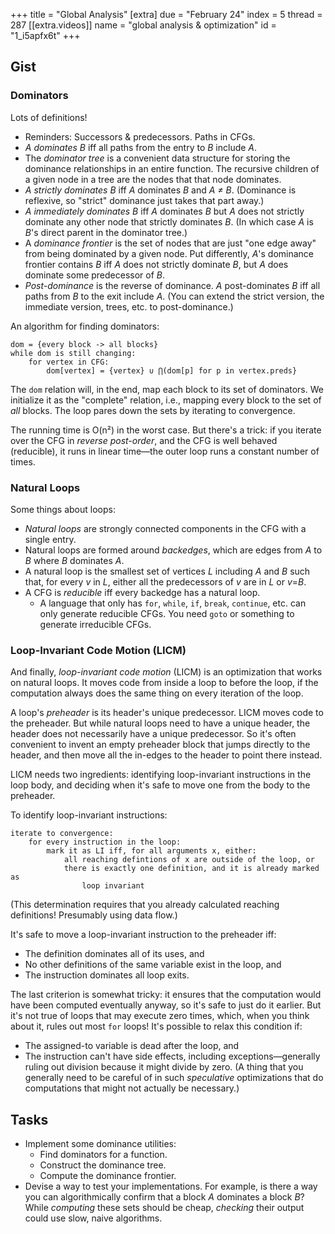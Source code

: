+++
title = "Global Analysis"
[extra]
due = "February 24"
index = 5
thread = 287
[[extra.videos]]
name = "global analysis & optimization"
id = "1_i5apfx6t"
+++
## Gist

### Dominators

Lots of definitions!

* Reminders: Successors & predecessors. Paths in CFGs.
* *A* *dominates* *B* iff all paths from the entry to *B* include *A*.
* The *dominator tree* is a convenient data structure for storing the dominance relationships in an entire function. The recursive children of a given node in a tree are the nodes that that node dominates.
* *A* *strictly dominates* *B* iff *A* dominates *B* and *A ≠ B*. (Dominance is reflexive, so "strict" dominance just takes that part away.)
* *A* *immediately dominates* *B* iff *A* dominates *B* but *A* does not strictly dominate any other node that strictly dominates *B*. (In which case *A* is *B*'s direct parent in the dominator tree.)
* A *dominance frontier* is the set of nodes that are just "one edge away" from being dominated by a given node. Put differently, *A*'s dominance frontier contains *B* iff *A* does not strictly dominate *B*, but *A* does dominate some predecessor of *B*.
* *Post-dominance* is the reverse of dominance. *A* post-dominates *B* iff all paths from *B* to the exit include *A*. (You can extend the strict version, the immediate version, trees, etc. to post-dominance.)

An algorithm for finding dominators:

    dom = {every block -> all blocks}
    while dom is still changing:
        for vertex in CFG:
            dom[vertex] = {vertex} ∪ ⋂(dom[p] for p in vertex.preds}

The `dom` relation will, in the end, map each block to its set of dominators.
We initialize it as the "complete" relation, i.e., mapping every block to the set of _all_ blocks.
The loop pares down the sets by iterating to convergence.

The running time is O(n²) in the worst case.
But there's a trick: if you iterate over the CFG in *reverse post-order*, and the CFG is well behaved (reducible), it runs in linear time—the outer loop runs a constant number of times.

### Natural Loops

Some things about loops:

* *Natural loops* are strongly connected components in the CFG with a single entry.
* Natural loops are formed around *backedges*, which are edges from *A* to *B* where *B* dominates *A*.
* A natural loop is the smallest set of vertices *L* including *A* and *B* such that, for every *v* in *L*, either all the predecessors of *v* are in *L* or *v*=*B*.
* A CFG is *reducible* iff every backedge has a natural loop.
    * A language that only has `for`, `while`, `if`, `break`, `continue`, etc. can only generate reducible CFGs. You need `goto` or something to generate irreducible CFGs.

### Loop-Invariant Code Motion (LICM)

And finally, *loop-invariant code motion* (LICM) is an optimization that works on natural loops. It moves code from inside a loop to before the loop, if the computation always does the same thing on every iteration of the loop.

A loop's *preheader* is its header's unique predecessor. LICM moves code to the preheader. But while natural loops need to have a unique header, the header does not necessarily have a unique predecessor. So it's often convenient to invent an empty preheader block that jumps directly to the header, and then move all the in-edges to the header to point there instead.

LICM needs two ingredients: identifying loop-invariant instructions in the loop body, and deciding when it's safe to move one from the body to the preheader.

To identify loop-invariant instructions:

    iterate to convergence:
        for every instruction in the loop:
            mark it as LI iff, for all arguments x, either:
                all reaching defintions of x are outside of the loop, or
                there is exactly one definition, and it is already marked as
                    loop invariant

(This determination requires that you already calculated reaching definitions! Presumably using data flow.)

It's safe to move a loop-invariant instruction to the preheader iff:

* The definition dominates all of its uses, and
* No other definitions of the same variable exist in the loop, and
* The instruction dominates all loop exits.

The last criterion is somewhat tricky: it ensures that the computation would have been computed eventually anyway, so it's safe to just do it earlier. But it's not true of loops that may execute zero times, which, when you think about it, rules out most `for` loops! It's possible to relax this condition if:

* The assigned-to variable is dead after the loop, and
* The instruction can't have side effects, including exceptions—generally ruling out division because it might divide by zero. (A thing that you generally need to be careful of in such *speculative* optimizations that do computations that might not actually be necessary.)

## Tasks

* Implement some dominance utilities:
    * Find dominators for a function.
    * Construct the dominance tree.
    * Compute the dominance frontier.
* Devise a way to test your implementations. For example, is there a way you can algorithmically confirm that a block *A* dominates a block *B*? While *computing* these sets should be cheap, *checking* their output could use slow, naive algorithms.

[is_ssa]: https://github.com/sampsyo/bril/blob/main/examples/is_ssa.py
